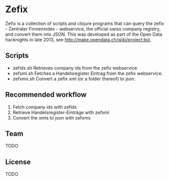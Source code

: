 Zefix
===
Zefix is a collection of scripts and clojure programs that can query
the zefix - Zentraler Firmenindex - webservice, the official swiss company
registry, and convert them into JSON. This was developed as part of the
Open Data hacknights in late 2013, see http://make.opendata.ch/wiki/project:biz.

Scripts
---
- zefidx.sh   Retrieves company ids from the zefix webservice.
- zefxml.sh   Fetches a Handelsregister Eintrag from the zefix webservice.
- zefxmx.sh   Convert a zefix xml (or a folder thereof) to json.

Recommended workflow
---
1. Fetch company ids with zefidx
2. Retrieve Handelsregister-Einträge with zefxml
3. Convert the xmls to json with zefxmx

Team
---
TODO

License
---
TODO
